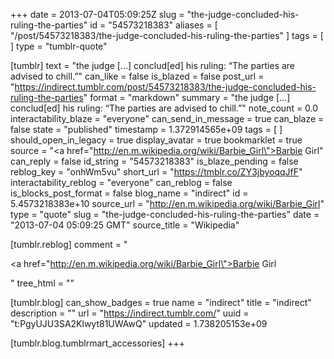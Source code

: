 +++
date = 2013-07-04T05:09:25Z
slug = "the-judge-concluded-his-ruling-the-parties"
id = "54573218383"
aliases = [ "/post/54573218383/the-judge-concluded-his-ruling-the-parties" ]
tags = [ ]
type = "tumblr-quote"

[tumblr]
text = "the judge […] conclud[ed] his ruling: &ldquo;The parties are advised to chill.&rdquo;"
can_like = false
is_blazed = false
post_url = "https://indirect.tumblr.com/post/54573218383/the-judge-concluded-his-ruling-the-parties"
format = "markdown"
summary = "the judge […] conclud[ed] his ruling: “The parties are advised to chill.”"
note_count = 0.0
interactability_blaze = "everyone"
can_send_in_message = true
can_blaze = false
state = "published"
timestamp = 1.372914565e+09
tags = [ ]
should_open_in_legacy = true
display_avatar = true
bookmarklet = true
source = "<a href=\"http://en.m.wikipedia.org/wiki/Barbie_Girl\">Barbie Girl</a>"
can_reply = false
id_string = "54573218383"
is_blaze_pending = false
reblog_key = "onhWm5vu"
short_url = "https://tmblr.co/ZY3jbyoqqJfF"
interactability_reblog = "everyone"
can_reblog = false
is_blocks_post_format = false
blog_name = "indirect"
id = 5.4573218383e+10
source_url = "http://en.m.wikipedia.org/wiki/Barbie_Girl"
type = "quote"
slug = "the-judge-concluded-his-ruling-the-parties"
date = "2013-07-04 05:09:25 GMT"
source_title = "Wikipedia"

[tumblr.reblog]
comment = "<p><a href=\"http://en.m.wikipedia.org/wiki/Barbie_Girl\">Barbie Girl</a></p>"
tree_html = ""

[tumblr.blog]
can_show_badges = true
name = "indirect"
title = "indirect"
description = ""
url = "https://indirect.tumblr.com/"
uuid = "t:PgyUJU3SA2Klwyt81UWAwQ"
updated = 1.738205153e+09

[tumblr.blog.tumblrmart_accessories]
+++
